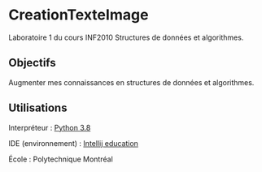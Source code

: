 # CreationTexteImage
Laboratoire 1 du cours INF2010 Structures de données et algorithmes.



## Objectifs
Augmenter mes connaissances en structures de données et algorithmes.

## Utilisations
Interpréteur : [Python 3.8](https://www.python.org/downloads/)

IDE (environnement) : [Intellij education](https://www.jetbrains.com/fr-fr/idea/download/#section=windows)

École : Polytechnique Montréal
